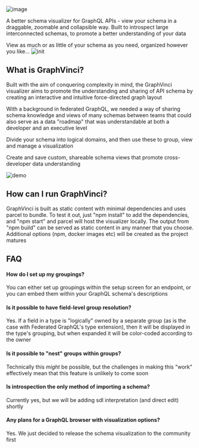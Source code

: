 ![image](https://user-images.githubusercontent.com/8096993/134034741-2f699803-ae8a-4b98-bd9b-ac972e04784e.png)

A better schema visualizer for GraphQL APIs - view your schema in a draggable, zoomable and collapsible way.  Built to introspect large interconnected schemas, to promote a better understanding of your data

View as much or as little of your schema as you need, organized however you like...
![init](https://user-images.githubusercontent.com/8096993/134035993-57aafae3-9916-4f1f-abda-1b892bb39d21.gif)

## What is GraphVinci?

Built with the aim of conquering complexity in mind, the GraphVinci visualizer aims to promote the understanding and sharing of API schema by creating an interactive and intuitive force-directed graph layout

With a background in federated GraphQL, we needed a way of sharing schema knowledge and views of many schemas between teams that could also serve as a data "roadmap" that was understandable at both a developer and an executive level

Divide your schema into logical domains, and then use these to group, view and manage a visualization

Create and save custom, shareable schema views that promote cross-developer data understanding

![demo](https://user-images.githubusercontent.com/8096993/134036095-e1bf5a1c-c638-4abc-87a2-73570d9bf2e5.gif)

## How can I run GraphVinci?

GraphVinci is built as static content with minimal dependencies and uses parcel to bundle.  To test it out, just "npm install" to add the dependencies, and "npm start" and parcel will host the visualizer locally.  The output from "npm build" can be served as static content in any manner that you choose.  Additional options (npm, docker images etc) will be created as the project matures


## FAQ

#### How do I set up my groupings?

You can either set up groupings within the setup screen for an endpoint, or you can embed them within your GraphQL schema's descriptions

#### Is it possible to have field-level group resolution?

Yes.  If a field in a type is "logically" owned by a separate group (as is the case with Federated GraphQL's type extension), then it will be displayed in the type's grouping, but when expanded it will be color-coded according to the owner

#### Is it possible to "nest" groups within groups?

Technically this *might* be possible, but the challenges in making this "work" effectively mean that this feature is unlikely to come soon

#### Is introspection the only method of importing a schema?

Currently yes, but we will be adding sdl interpretation (and direct edit) shortly

#### Any plans for a GraphQL browser with visualization options?

Yes.  We just decided to release the schema visualization to the community first

